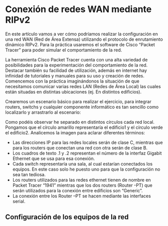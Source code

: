 # Conexión de redes WAN mediante RIPv2

En este artículo vamos a ver cómo podríamos realizar la configuración en una red WAN (Red de Área Extensa) utilizando el protocolo de enrutamiento dinámico RIPv2. Para la práctica usaremos el software de Cisco “Packet Tracer” para poder simular el comportamiento de la red. 

La herramienta Cisco Packet Tracer cuenta con una alta variedad de posibilidades para la experimentación del comportamiento de la red. Destacar también su facilidad de utilización, además en internet hay infinidad de tutoriales y manuales para su uso y creación de redes.
Comencemos con la práctica imaginándonos la situación de que necesitamos comunicar varias redes LAN (Redes de Área Local) las cuales están situadas en distintas ubicaciones (ej. En distintos edificios). 

Crearemos un escenario básico para realizar el ejercicio, para integrar routers, switchs y cualquier componente informático es tan sencillo como localizarlo y arrastrarlo al escenario:

Como podéis observar he separado en distintos círculos cada red local. Pongamos que el círculo amarillo representaría el edificio1 y el círculo verde el edificio2. Analicemos la imagen para aclarar diferentes términos:

-	Las direcciones IP para las redes locales serán de clase C, mientras que para los routers que conectan una red con otra serán de clase      B.
-	Los cuadros de texto .1 y .2 representan el número de la interfaz Gigabit Ethernet que se usa para esa conexión.
-	Cada switch representaría una sala, al cual estarían conectados los equipos. En este caso solo he puesto uno para que la configuración    no sea tan tediosa.
-	Los routers utilizados para las redes ethernet tienen de nombre en Packet Tracer “1941” mientras que los dos routers (Router -PT) que    serán utilizados para la conexión entre edificios son “Generic”.
-	La conexión entre los Router –PT se hacen mediante las interfaces serial.
  
  
  
  ## Configuración de los equipos de la red
